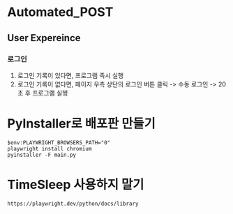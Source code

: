 # Automated_POST


## User Expereince
### 로그인
1. 로그인 기록이 있다면, 프로그램 즉시 실행
2. 로그인 기록이 없다면, 페이지 우측 상단의 로그인 버튼 클릭 -> 수동 로그인 -> 20초 후 프로그램 실행


# PyInstaller로 배포판 만들기
```
$env:PLAYWRIGHT_BROWSERS_PATH="0"
playwright install chromium
pyinstaller -F main.py
```

# TimeSleep 사용하지 말기
```
https://playwright.dev/python/docs/library
```
